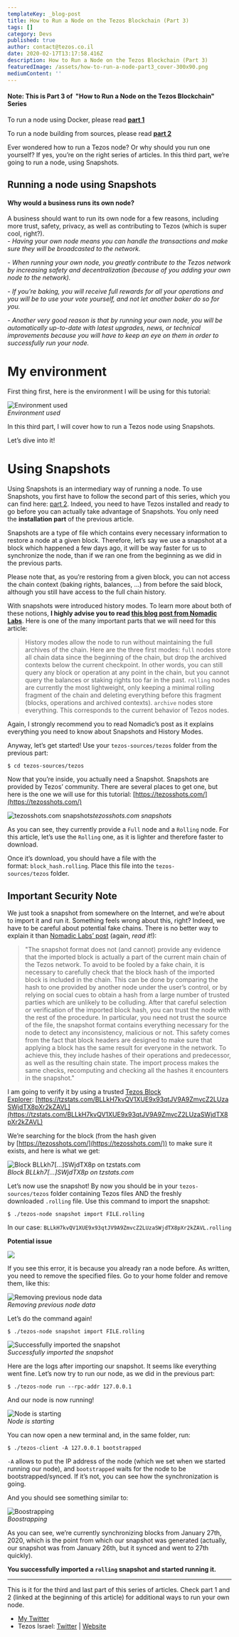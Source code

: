 ```yaml
---
templateKey: _blog-post
title: How to Run a Node on the Tezos Blockchain (Part 3)
tags: []
category: Devs
published: true
author: contact@tezos.co.il
date: 2020-02-17T13:17:58.416Z
description: How to Run a Node on the Tezos Blockchain (Part 3)
featuredImage: /assets/how-to-run-a-node-part3_cover-300x90.png
mediumContent: ''
---
```


#### **Note: This is Part 3 of  "How to Run a Node on the Tezos Blockchain" Series**

To run a node using Docker, please read **[part 1](https://tezos.co.il/how-to-run-a-node-on-the-tezos-blockchain/)**

To run a node building from sources, please read **[part 2](https://tezos.co.il/701-2/)**

Ever wondered how to run a Tezos node? Or why should you run one yourself? If yes, you’re on the right series of articles. In this third part, we’re going to run a node, using Snapshots.

## **Running a node using Snapshots**

#### Why would a business runs its own node?

A business should want to run its own node for a few reasons, including more trust, safety, privacy, as well as contributing to Tezos (which is super cool, right?).  
_- Having your own node means you can handle the transactions and make sure they will be broadcasted to the network._

_- When running your own node, you greatly contribute to the Tezos network by increasing safety and decentralization (because of you adding your own node to the network)._

_- If you’re baking, you will receive full rewards for all your operations and you will be to use your vote yourself, and not let another baker do so for you._

_- Another very good reason is that by running your own node, you will be automatically up-to-date with latest upgrades, news, or technical improvements because you will have to keep an eye on them in order to successfully run your node._

# My environment

First thing first, here is the environment I will be using for this tutorial:

![Environment used](https://miro.medium.com/max/988/1*cH5X8EzSAjlkJAlBUDc4Aw.png)  
_Environment used_

In this third part, I will cover how to run a Tezos node using Snapshots.

Let’s dive into it!

# Using Snapshots

Using Snapshots is an intermediary way of running a node. To use Snapshots, you first have to follow the second part of this series, which you can find here: [part 2](https://tezos.co.il/701-2/). Indeed, you need to have Tezos installed and ready to go before you can actually take advantage of Snapshots. You only need the **installation part** of the previous article.

Snapshots are a type of file which contains every necessary information to restore a node at a given block. Therefore, let’s say we use a snapshot at a block which happened a few days ago, it will be way faster for us to synchronize the node, than if we ran one from the beginning as we did in the previous parts.

Please note that, as you’re restoring from a given block, you can not access the chain context (baking rights, balances, …) from before the said block, although you still have access to the full chain history.

With snapshots were introduced history modes. To learn more about both of these notions, **I highly advise you to read [this blog post from Nomadic Labs](https://blog.nomadic-labs.com/introducing-snapshots-and-history-modes-for-the-tezos-node.html)**. Here is one of the many important parts that we will need for this article:

> History modes allow the node to run without maintaining the full archives of the chain. Here are the three first modes: `full` nodes store all chain data since the beginning of the chain, but drop the archived contexts below the current checkpoint. In other words, you can still query any block or operation at any point in the chain, but you cannot query the balances or staking rights too far in the past. `rolling` nodes are currently the most lightweight, only keeping a minimal rolling fragment of the chain and deleting everything before this fragment (blocks, operations and archived contexts). `archive` nodes store everything. This corresponds to the current behavior of Tezos nodes.

Again, I strongly recommend you to read Nomadic’s post as it explains everything you need to know about Snapshots and History Modes.

Anyway, let’s get started! Use your `tezos-sources/tezos` folder from the previous part:

`$ cd tezos-sources/tezos`

Now that you’re inside, you actually need a Snapshot. Snapshots are provided by Tezos’ community. There are several places to get one, but here is the one we will use for this tutorial: [https://tezosshots.com/](https://tezosshots.com/)

![tezosshots.com snapshots](https://miro.medium.com/max/3332/1*TT1g9iKdy1oK3tz_iUQhSg.png)_tezosshots.com snapshots_

As you can see, they currently provide a `Full` node and a `Rolling` node. For this article, let’s use the `Rolling` one, as it is lighter and therefore faster to download.

Once it’s download, you should have a file with the format: `block_hash.rolling`. Place this file into the `tezos-sources/tezos` folder.

## Important Security Note

We just took a snapshot from somewhere on the Internet, and we’re about to import it and run it. Something feels wrong about this, right? Indeed, we have to be careful about potential fake chains. There is no better way to explain it than [Nomadic Labs’ post](https://blog.nomadic-labs.com/introducing-snapshots-and-history-modes-for-the-tezos-node.html) (again, *read it*!):</p>

> "The snapshot format does not (and cannot) provide any evidence that the imported block is actually a part of the current main chain of the Tezos network. To avoid to be fooled by a fake chain, it is necessary to carefully check that the block hash of the imported block is included in the chain. This can be done by comparing the hash to one provided by another node under the user’s control, or by relying on social cues to obtain a hash from a large number of trusted parties which are unlikely to be colluding. After that careful selection or verification of the imported block hash, you can trust the node with the rest of the procedure. In particular, you need not trust the source of the file, the snapshot format contains everything necessary for the node to detect any inconsistency, malicious or not. This safety comes from the fact that block headers are designed to make sure that applying a block has the same result for everyone in the network. To achieve this, they include hashes of their operations and predecessor, as well as the resulting chain state. The import process makes the same checks, recomputing and checking all the hashes it encounters in the snapshot."

I am going to verify it by using a trusted [Tezos Block Explorer](https://tzstats.com/): [https://tzstats.com/BLLkH7kvQV1XUE9x93qtJV9A9ZmvcZ2LUzaSWjdTX8pXr2kZAVL](https://tzstats.com/BLLkH7kvQV1XUE9x93qtJV9A9ZmvcZ2LUzaSWjdTX8pXr2kZAVL)

We’re searching for the block (from the hash given by [https://tezosshots.com/](https://tezosshots.com/)) to make sure it exists, and here is what we get:

![Block BLLkh7[…]SWjdTX8p on tzstats.com](https://miro.medium.com/max/3660/1*LL3ZAJGqvlG6ft9gNb5eIQ.png)  
_Block BLLkh7[…]SWjdTX8p on tzstats.com_

Let’s now use the snapshot! By now you should be in your `tezos-sources/tezos` folder containing Tezos files AND the freshly downloaded `.rolling` file. Use this command to import the snapshot:

`$ ./tezos-node snapshot import FILE.rolling`

In our case: `BLLkH7kvQV1XUE9x93qtJV9A9ZmvcZ2LUzaSWjdTX8pXr2kZAVL.rolling`

**Potential issue**

![](https://miro.medium.com/max/2804/1*qjtMz3Eu57uGJ33d82KmjA.png)

If you see this error, it is because you already ran a node before. As written, you need to remove the specified files. Go to your home folder and remove them, like this:

![Removing previous node data](https://miro.medium.com/max/1120/1*ZIo6v4hK8ii1gF6IT_U-gw.png)  
_Removing previous node data_

Let’s do the command again!

`$ ./tezos-node snapshot import FILE.rolling`

![Successfully imported the snapshot](https://miro.medium.com/max/3712/1*tMI2aZpmQ4ixCIPgW3UESA.png)  
_Successfully imported the snapshot_

Here are the logs after importing our snapshot. It seems like everything went fine. Let’s now try to run our node, as we did in the previous part:

`$ ./tezos-node run --rpc-addr 127.0.0.1`

And our node is now running!

![Node is starting](https://miro.medium.com/max/1772/1*EEilge_Y9C0jq6YFVoubTQ.png)  
_Node is starting_

You can now open a new terminal and, in the same folder, run:

`$ ./tezos-client -A 127.0.0.1 bootstrapped`

`-A` allows to put the IP address of the node (which we set when we started running our node), and `bootstrapped` waits for the node to be bootstrapped/synced. If it’s not, you can see how the synchronization is going.

And you should see something similar to:

![Boostrapping](https://miro.medium.com/max/1888/1*y4-vBvXsjuSMZAi9ta08DA.png)  
_Boostrapping_

As you can see, we’re currently synchronizing blocks from January 27th, 2020, which is the point from which our snapshot was generated (actually, our snapshot was from January 26th, but it synced and went to 27th quickly).

**You successfully imported a `rolling` snapshot and started running it.**

---

This is it for the third and last part of this series of articles. Check part 1 and 2 (linked at the beginning of this article) for additional ways to run your own node.

- [My Twitter](https://twitter.com/cryptomathis)
- Tezos Israel: [Twitter](https://twitter.com/tezosisrael) | [Website](https://tezos.co.il/)

